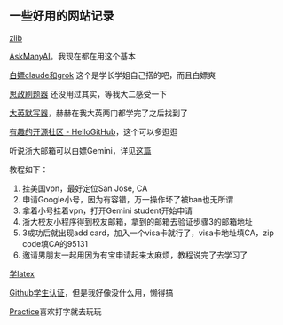 ## 一些好用的网站记录

[zlib](https://intl.su/)

[AskManyAI](https://askmany.cn/index)。我现在都在用这个基本

[白嫖claude和grok](https://zchat.tech/) 这个是学长学姐自己搭的吧，而且白嫖爽

[思政刷题器](https://study.zjueva.net/)  还没用过其实，等我大二感受一下

[大英默写器](https://eng.zjueva.net/)，赫赫在我大英两门都学完了之后找到了

[有趣的开源社区 - HelloGitHub](https://hellogithub.com/)，这个可以多逛逛

听说浙大邮箱可以白嫖Gemini，详见[这篇](https://www.cc98.org/topic/6210003)

教程如下：

1. 挂美国vpn，最好定位San Jose, CA
2. 申请Google小号，因为有容错，万一操作坏了被ban也无所谓
3. 拿着小号挂着vpn，打开Gemini student开始申请
4. 浙大校友小程序得到校友邮箱，拿到的邮箱去验证步骤3的邮箱地址
5. 3成功后就出现add card，加入一个visa卡就行了，visa卡地址填CA，zip code填CA的95131
6. 邀请男朋友一起用因为有宝申请起来太麻烦，教程说完了去学习了

[学latex](https://www.cc98.org/topic/5931186/18#3)

[Github学生认证](https://www.cc98.org/topic/6188896/1#1)，但是我好像没什么用，懒得搞

[Practice](https://github.com/aradzie/keybr.com)喜欢打字就去玩玩